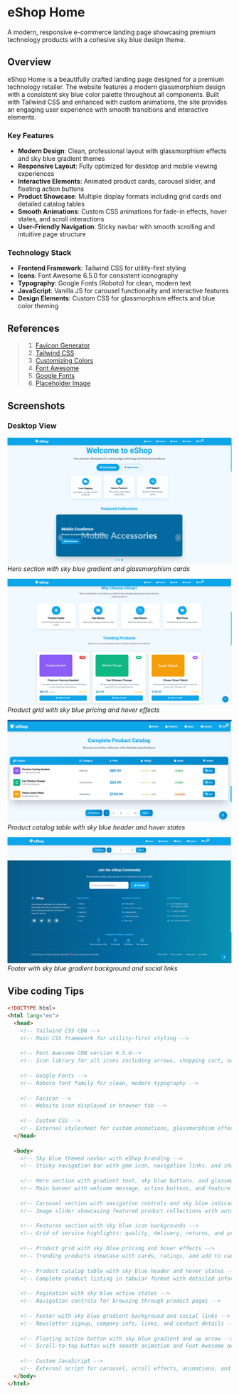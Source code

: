 # eShop Home

A modern, responsive e-commerce landing page showcasing premium technology products with a cohesive sky blue design theme.

## Overview

eShop Home is a beautifully crafted landing page designed for a premium technology retailer. The website features a modern glassmorphism design with a consistent sky blue color palette throughout all components. Built with Tailwind CSS and enhanced with custom animations, the site provides an engaging user experience with smooth transitions and interactive elements.

### Key Features

- **Modern Design**: Clean, professional layout with glassmorphism effects and sky blue gradient themes
- **Responsive Layout**: Fully optimized for desktop and mobile viewing experiences
- **Interactive Elements**: Animated product cards, carousel slider, and floating action buttons
- **Product Showcase**: Multiple display formats including grid cards and detailed catalog tables
- **Smooth Animations**: Custom CSS animations for fade-in effects, hover states, and scroll interactions
- **User-Friendly Navigation**: Sticky navbar with smooth scrolling and intuitive page structure

### Technology Stack

- **Frontend Framework**: Tailwind CSS for utility-first styling
- **Icons**: Font Awesome 6.5.0 for consistent iconography
- **Typography**: Google Fonts (Roboto) for clean, modern text
- **JavaScript**: Vanilla JS for carousel functionality and interactive features
- **Design Elements**: Custom CSS for glassmorphism effects and blue color theming

## References

> 1. [Favicon Generator](https://favicon.io/)
> 1. [Tailwind CSS](https://cdn.tailwindcss.com)
> 1. [Customizing Colors](https://v3.tailwindcss.com/docs/customizing-colors)
> 1. [Font Awesome](https://cdnjs.cloudflare.com/ajax/libs/font-awesome/6.5.0/css/all.min.css)
> 1. [Google Fonts](https://fonts.googleapis.com/css2?family=Roboto:wght@400;500;700&display=swap)
> 1. [Placeholder Image](https://placehold.co/1200x500/8B5CF6/FFFFFF?text=Premium+Gaming+Setup)

## Screenshots

### Desktop View

![eShop Homepage - Desktop](./docs/images/desktop-hero.PNG)
_Hero section with sky blue gradient and glassmorphism cards_

![eShop Products - Desktop](./docs/images/desktop-products.PNG)
_Product grid with sky blue pricing and hover effects_

![eShop Table - Desktop](./docs/images/desktop-table.PNG)
_Product catalog table with sky blue header and hover states_

![eShop Footer - Desktop](./docs/images/desktop-footer.PNG)
_Footer with sky blue gradient background and social links_

## Vibe coding Tips

```html
<!DOCTYPE html>
<html lang="en">
  <head>
    <!-- Tailwind CSS CDN -->
    <!-- Main CSS framework for utility-first styling -->

    <!-- Font Awesome CDN version 6.5.0-->
    <!-- Icon library for all icons including arrows, shopping cart, social media etc -->

    <!-- Google Fonts -->
    <!-- Roboto font family for clean, modern typography -->

    <!-- Favicon -->
    <!-- Website icon displayed in browser tab -->

    <!-- Custom CSS -->
    <!-- External stylesheet for custom animations, glassmorphism effects, and blue theme -->
  </head>

  <body>
    <!-- Sky blue themed navbar with eShop branding -->
    <!-- Sticky navigation bar with gem icon, navigation links, and shopping cart badge -->

    <!-- Hero section with gradient text, sky blue buttons, and glassmorphism cards -->
    <!-- Main banner with welcome message, action buttons, and feature highlights -->

    <!-- Carousel section with navigation controls and sky blue indicators -->
    <!-- Image slider showcasing featured product collections with auto-play -->

    <!-- Features section with sky blue icon backgrounds -->
    <!-- Grid of service highlights: quality, delivery, returns, and pricing -->

    <!-- Product grid with sky blue pricing and hover effects -->
    <!-- Trending products showcase with cards, ratings, and add to cart buttons -->

    <!-- Product catalog table with sky blue header and hover states -->
    <!-- Complete product listing in tabular format with detailed information -->

    <!-- Pagination with sky blue active states -->
    <!-- Navigation controls for browsing through product pages -->

    <!-- Footer with sky blue gradient background and social links -->
    <!-- Newsletter signup, company info, links, and contact details -->

    <!-- Floating action button with sky blue gradient and up arrow -->
    <!-- Scroll-to-top button with smooth animation and Font Awesome arrow icon -->

    <!-- Custom JavaScript -->
    <!-- External script for carousel, scroll effects, animations, and interactions -->
  </body>
</html>
```
